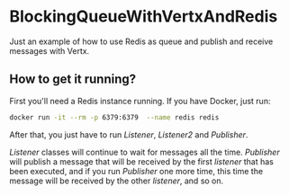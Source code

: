 # BlockingQueueWithVertxAndRedis
Just an example of how to use Redis as queue and publish and receive messages with Vertx.


## How to get it running?

First you'll need a Redis instance running. If you have Docker, just run:

```bash
docker run -it --rm -p 6379:6379  --name redis redis
```

After that, you just have to run *Listener*, *Listener2* and *Publisher*. 

*Listener* classes will continue to wait for messages all the time. *Publisher* will publish a message that will be received by the first *listener* that has been executed, and if you run *Publisher* one more time, this time the message will be received by the other *listener*, and so on.